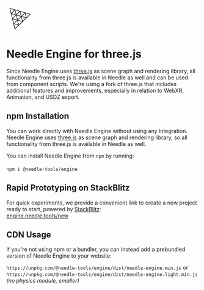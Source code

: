 <br/>
<img src="/imgs/threejs-logo.webp" style="max-height:70px;" />

# Needle Engine for three.js

Since Needle Engine uses [three.js](https://threejs.org/) as scene graph and rendering library, all functionality from three.js is available in Needle as well and can be used from component scripts. We're using a fork of three.js that includes additional features and improvements, especially in relation to WebXR, Animation, and USDZ export.

## npm Installation

You can work directly with Needle Engine without using any Integration. Needle Engine uses [three.js](https://threejs.org/) as scene graph and rendering library, so all functionality from three.js is available in Needle as well.  

You can install Needle Engine from `npm` by running:   
<br/>
`npm i @needle-tools/engine`  

## Rapid Prototyping on StackBlitz

For quick experiments, we provide a convenient link to create a new project ready to start, powered by [StackBlitz](https://stackblitz.com/):   
[engine.needle.tools/new](https://engine.needle.tools/new)


## CDN Usage

If you're not using npm or a bundler, you can instead add a prebundled version of Needle Engine to your website: 

`https://unpkg.com/@needle-tools/engine/dist/needle-engine.min.js` or  
`https://unpkg.com/@needle-tools/engine/dist/needle-engine.light.min.js` *(no physics module, smaller)*